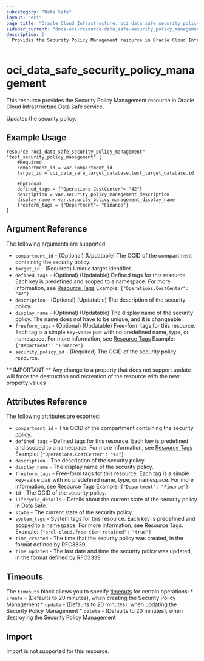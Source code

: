 ```yaml
---
subcategory: "Data Safe"
layout: "oci"
page_title: "Oracle Cloud Infrastructure: oci_data_safe_security_policy_management"
sidebar_current: "docs-oci-resource-data_safe-security_policy_management"
description: |-
  Provides the Security Policy Management resource in Oracle Cloud Infrastructure Data Safe service
---
```


# oci_data_safe_security_policy_management
This resource provides the Security Policy Management resource in Oracle Cloud Infrastructure Data Safe service.

Updates the security policy.

## Example Usage

```hcl
resource "oci_data_safe_security_policy_management" "test_security_policy_management" {
	#Required
	compartment_id = var.compartment_id
	target_id = oci_data_safe_target_database.test_target_database.id
	
	#Optional
	defined_tags = {"Operations.CostCenter"= "42"}
	description = var.security_policy_management_description
	display_name = var.security_policy_management_display_name
	freeform_tags = {"Department"= "Finance"}
}
```

## Argument Reference

The following arguments are supported:

* `compartment_id` - (Optional) (Updatable) The OCID of the compartment containing the security policy.
* `target_id` - (Required) Unique target identifier.
* `defined_tags` - (Optional) (Updatable) Defined tags for this resource. Each key is predefined and scoped to a namespace. For more information, see [Resource Tags](https://docs.cloud.oracle.com/iaas/Content/General/Concepts/resourcetags.htm)  Example: `{"Operations.CostCenter": "42"}` 
* `description` - (Optional) (Updatable) The description of the security policy.
* `display_name` - (Optional) (Updatable) The display name of the security policy. The name does not have to be unique, and it is changeable.
* `freeform_tags` - (Optional) (Updatable) Free-form tags for this resource. Each tag is a simple key-value pair with no predefined name, type, or namespace. For more information, see [Resource Tags](https://docs.cloud.oracle.com/iaas/Content/General/Concepts/resourcetags.htm)  Example: `{"Department": "Finance"}` 
* `security_policy_id` - (Required) The OCID of the security policy resource.


** IMPORTANT **
Any change to a property that does not support update will force the destruction and recreation of the resource with the new property values

## Attributes Reference

The following attributes are exported:

* `compartment_id` - The OCID of the compartment containing the security policy.
* `defined_tags` - Defined tags for this resource. Each key is predefined and scoped to a namespace. For more information, see [Resource Tags](https://docs.cloud.oracle.com/iaas/Content/General/Concepts/resourcetags.htm)  Example: `{"Operations.CostCenter": "42"}` 
* `description` - The description of the security policy.
* `display_name` - The display name of the security policy.
* `freeform_tags` - Free-form tags for this resource. Each tag is a simple key-value pair with no predefined name, type, or namespace. For more information, see [Resource Tags](https://docs.cloud.oracle.com/iaas/Content/General/Concepts/resourcetags.htm)  Example: `{"Department": "Finance"}` 
* `id` - The OCID of the security policy.
* `lifecycle_details` - Details about the current state of the security policy in Data Safe.
* `state` - The current state of the security policy.
* `system_tags` - System tags for this resource. Each key is predefined and scoped to a namespace. For more information, see Resource Tags. Example: `{"orcl-cloud.free-tier-retained": "true"}` 
* `time_created` - The time that the security policy was created, in the format defined by RFC3339.
* `time_updated` - The last date and time the security policy was updated, in the format defined by RFC3339.

## Timeouts

The `timeouts` block allows you to specify [timeouts](https://registry.terraform.io/providers/oracle/oci/latest/docs/guides/changing_timeouts) for certain operations:
	* `create` - (Defaults to 20 minutes), when creating the Security Policy Management
	* `update` - (Defaults to 20 minutes), when updating the Security Policy Management
	* `delete` - (Defaults to 20 minutes), when destroying the Security Policy Management


## Import

Import is not supported for this resource.

